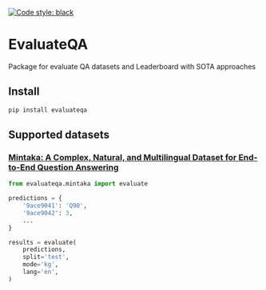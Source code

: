 [![Code style: black](https://img.shields.io/badge/code%20style-black-000000.svg)](https://github.com/psf/black)

# EvaluateQA

Package for evaluate QA datasets and Leaderboard with SOTA approaches

## Install

```bash
pip install evaluateqa
```

## Supported datasets


### [Mintaka: A Complex, Natural, and Multilingual Dataset for End-to-End Question Answering](https://github.com/amazon-science/mintaka)

```python
from evaluateqa.mintaka import evaluate

predictions = {
    '9ace9041': 'Q90',
    '9ace9042': 3,
    ...
}

results = evaluate(
    predictions,
    split='test',
    mode='kg',
    lang='en',
)
```



